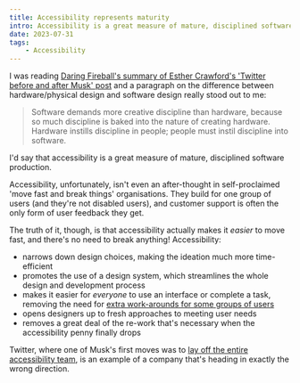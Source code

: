 ```yaml
---
title: Accessibility represents maturity
intro: Accessibility is a great measure of mature, disciplined software production, and Twitter have become a good example of the opposite.
date: 2023-07-31
tags:
    - Accessibility
---
```


I was reading [Daring Fireball's summary of Esther Crawford's 'Twitter before and after Musk' post](https://daringfireball.net/linked/2023/07/27/crawford-twitter-x) and a paragraph on the difference between hardware/physical design and software design really stood out to me:

> Software demands more creative discipline than hardware, because so much discipline is baked into the nature of creating hardware. Hardware instills discipline in people; people must instil discipline into software.

I'd say that accessibility is a great measure of mature, disciplined software production.

Accessibility, unfortunately, isn't even an after-thought in self-proclaimed 'move fast and break things' organisations. They build for one group of users (and they're not disabled users), and customer support is often the only form of user feedback they get.

The truth of it, though, is that accessibility actually makes it *easier* to move fast, and there's no need to break anything! Accessibility:

- narrows down design choices, making the ideation much more time-efficient
- promotes the use of a design system, which streamlines the whole design and development process
- makes it easier for *everyone* to use an interface or complete a task, removing the need for [extra work-arounds for some groups of users](https://webaim.org/blog/accessibility-lipstick-on-a-usability-pig/)
- opens designers up to fresh approaches to meeting user needs
- removes a great deal of the re-work that's necessary when the accessibility penny finally drops

Twitter, where one of Musk's first moves was to [lay off the entire accessibility team](https://www.wired.com/story/twitter-layoffs-accessibility/), is an example of a company that's heading in exactly the wrong direction.
